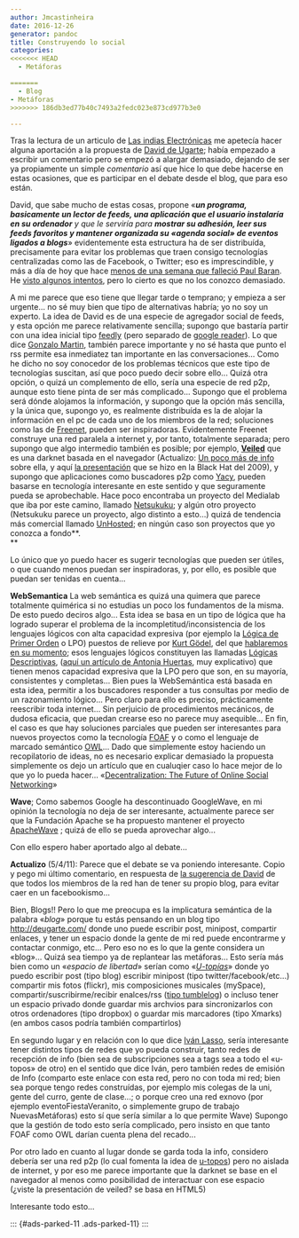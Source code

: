 ```yaml
---
author: Jmcastinheira
date: 2016-12-26
generator: pandoc
title: Construyendo lo social
categories:
<<<<<<< HEAD
  - Metáforas

=======
  - Blog
- Metáforas
>>>>>>> 186db3ed77b40c7493a2fedc023e873cd977b3e0

---
```




Tras la lectura de un articulo de [Las indias
Electrónicas](http://lasindias.coop/facebook-el-%C2%ABefecto-boy-scout%C2%BB-y-la-necesidad-de-dar-un-canal-articulado-a-la-adhesion/)
me apetecía hacer alguna aportación a la propuesta de [David de
Ugarte](http://lasindias.coop/facebook-el-%C2%ABefecto-boy-scout%C2%BB-y-la-necesidad-de-dar-un-canal-articulado-a-la-adhesion/#comment-1963);
había empezado a escribir un comentario pero se empezó a alargar
demasiado, dejando de ser ya propiamente un simple *comentario* así que
hice lo que debe hacerse en estas ocasiones, que es participar en el
debate desde el blog, que para eso están.

David, que sabe mucho de estas cosas, propone «***un programa,
basicamente un lector de feeds, una aplicación que el usuario instalaría
en su ordenador** y que le serviría para **mostrar su adhesión, leer sus
feeds favoritos y mantener organizada su «agenda social» de eventos
ligados a blogs***» evidentemente esta estructura ha de ser distribuída,
precisamente para evitar los problemas que traen consigo tecnologías
centralizadas como las de Facebook, o Twitter; eso es imprescindible, y
más a día de hoy que hace [menos de una semana que falleció Paul
Baran](http://www.publico.es/ciencias/368475/muere-paul-baran-uno-de-los-padres-de-internet).
He [visto algunos
intentos](http://tutorialesydemasvirus.blogspot.com/2010/11/top-de-plugins-para-crear-tu-red-social.html),
pero lo cierto es que no los conozco demasiado.

A mi me parece que eso tiene que llegar tarde o temprano; y empieza a
ser urgente... no sé muy bien que tipo de alternativas habría; yo no soy
un experto. La idea de David es de una especie de agregador social de
feeds, y esta opción me parece relativamente sencilla; supongo que
bastaría partir con una idea inicial tipo
[feedly](http://www.feedly.com/home) (pero separado de [google
reader](http://www.google.es/url?sa=t&source=web&cd=1&ved=0CCAQFjAA&url=http%3A%2F%2Fwww.google.es%2Freader%2F&ei=l4mZTY2DEIywhAfWts3vCA&usg=AFQjCNGOoXhejmModXrI-NcJKv4RlA6zYQ&sig2=VlSssNsrTzs9dpJ7c-jJmQ)).
Lo que dice [Gonzalo
Martin](http://lasindias.coop/facebook-el-%C2%ABefecto-boy-scout%C2%BB-y-la-necesidad-de-dar-un-canal-articulado-a-la-adhesion/#comment-1969),
también parece importante y no sé hasta que punto el rss permite esa
inmediatez tan importante en las conversaciones... Como he dicho no soy
conocedor de los problemas técnicos que este tipo de tecnologías
suscitan, así que poco puedo decir sobre ello... Quizá otra opción, o
quizá un complemento de ello, sería una especie de red p2p, aunque esto
tiene pinta de ser más complicado... Supongo que el problema será dónde
alojamos la información, y supongo que la opción más sencilla, y la
única que, supongo yo, es realmente distribuída es la de alojar la
información en el pc de cada uno de los miembros de la red; soluciones
como las de
[Freenet](http://www.google.es/url?sa=t&source=web&cd=1&ved=0CCQQFjAA&url=http%3A%2F%2Ffreenetproject.org%2F&ei=f4qZTe6fIMHOhAeayuDfCA&usg=AFQjCNE77MwtqB8_I1sJRLSOAatDV2rUNw&sig2=6HmRKayH9ebbBqY7boAEhA),
pueden ser inspiradoras. Evidentemente Freenet construye una red
paralela a internet y, por tanto, totalmente separada; pero supongo que
algo intermedio también es posible; por ejemplo,
**[Veiled](http://www.fayerwayer.com/2009/07/investigadores-de-hp-desarrollan-una-darknet-basada-en-navegador/?utm_source=feedburner&utm_medium=feed&utm_campaign=Feed%3A+fayerwayer+%28FayerWayer%29)**
que es una darknet basada en el navegador (Actualizo: [Un poco más de
info](http://www.darkreading.com/security/encryption/217801293/index.html)
sobre ella, y aquí [la
presentación](http://www.google.es/url?sa=t&source=web&cd=6&ved=0CEUQFjAF&url=http%3A%2F%2Fwww.blackhat.com%2Fpresentations%2Fbh-usa-09%2FHOFFMAN%2FBHUSA09-Hoffman-VeilDarknet-SLIDES.pdf&ei=cNCZTaS9K4yKhQff8fHrCA&usg=AFQjCNGgbCfX7iYPwNGImCqsUPq8Edpxuw&sig2=a37V4TKkFP-Bg7LZbOShZw)
que se hizo en la Black Hat del 2009), y supongo que aplicaciones como
buscadores p2p como [Yacy](http://yacy.net/en/index.html), pueden
basarse en tecnología interesante en este sentido y que seguramente
pueda se aprobechable. Hace poco encontraba un proyecto del Medialab que
iba por este camino, llamado
[Netsukuku](http://es.wikipedia.org/wiki/Netsukuku); y algún otro
proyecto (Netsukuku parece un proyecto, algo distinto a esto...) quizá
de tendencia más comercial llamado [UnHosted](http://www.unhosted.org/);
en ningún caso son proyectos que yo conozca a fondo**.\
**

Lo único que yo puedo hacer es sugerir tecnologías que pueden ser
útiles, o que cuando menos puedan ser inspiradoras, y, por ello, es
posible que puedan ser tenidas en cuenta...

**WebSemantica** La web semántica es quizá una quimera que parece
totalmente quimérica si no estudias un poco los fundamentos de la misma.
De esto puedo deciros algo... Esta idea se basa en un tipo de lógica que
ha logrado superar el problema de la incompletitud/inconsistencia de los
lenguajes lógicos con alta capacidad expresiva (por ejemplo la [Lógica
de Primer
Orden](http://es.wikipedia.org/wiki/L%C3%B3gica_de_primer_orden) o LPO)
puestos de relieve por [Kurt
Gödel](http://www.google.es/url?sa=t&source=web&cd=1&ved=0CBwQFjAA&url=http%3A%2F%2Fes.wikipedia.org%2Fwiki%2FKurt_G%25C3%25B6del&ei=gI2ZTarOF5CGhQe69vzvCA&usg=AFQjCNEAwmM5d2JhVDCOweAsn2EFmBoEnw&sig2=AUVOTfQPzD757OIecdE9yg),
del que [hablaremos en su
momento](http://www.entelequia.info/content/view/1023073/La-conciencia-hecha-software-I-El-sueno-de-la-razon.html#content-top);
esos lenguajes lógicos constituyen las llamadas [Lógicas
Descriptivas](http://es.wikipedia.org/wiki/L%C3%B3gica_de_descripci%C3%B3n),
([aquí un artículo de Antonia
Huertas](http://docs.google.com/viewer?a=v&q=cache:TvgyKHOXrZQJ:campus.usal.es/%7Erevistas_trabajo/index.php/0213-3563/article/view/627/801+Huertas+logica+descripti&hl=es&gl=es&pid=bl&srcid=ADGEESgdCEn8IeUyC9SVc8jtLFCkTKGFNf_E4OjEp5ked_lrGLBOvopIYxzA6xmjeqtchkaVmlh1Pkf9e0XWVF3Hm7WkV6c4Ne2whISj1Y8MMWqaMKtTe85vaCK95b6UZD2x9Xh_L24w&sig=AHIEtbS7yKvbmTPe8Ff0USF6ZRtFsEnTfw),
muy explicativo) que tienen menos capacidad expresiva que la LPO pero
que son, en su mayoría, consistentes y completas... Bien pues la
WebSemántica está basada en esta idea, permitir a los buscadores
responder a tus consultas por medio de un razonamiento lógico... Pero
claro para ello es preciso, prácticamente reescribir toda internet...
Sin perjuicio de procedimientos mecánicos, de dudosa eficacia, que
puedan crearse eso no parece muy asequible... En fin, el caso es que hay
soluciones parciales que pueden ser interesantes para nuevos proyectos
como la tecnología [FOAF](http://www.foaf-project.org/) y o como el
lenguaje de marcado semántico
[OWL](http://www.w3.org/TR/owl-features/)... Dado que simplemente estoy
haciendo un recopilatorio de ideas, no es necesario explicar demasiado
la propuesta simplemente os dejo un artículo que en cualuqier caso lo
hace mejor de lo que yo lo pueda hacer... «[Decentralization: The Future
of Online Social
Networking](http://dig.csail.mit.edu/2008/Papers/MSNWS/)»

**Wave**; Como sabemos Google ha descontinuado GoogleWave, en mi opinión
la tecnología no deja de ser interesante, actualmente parece ser que la
Fundación Apache se ha propuesto mantener el proyecto
[ApacheWave](http://wiki.apache.org/incubator/WaveProposal) ; quizá de
ello se pueda aprovechar algo...

Con ello espero haber aportado algo al debate...

**Actualizo** (5/4/11): Parece que el debate se va poniendo interesante.
Copio y pego mi último comentario, en respuesta de [la sugerencia de
David](http://lasindias.coop/facebook-el-%c2%abefecto-boy-scout%c2%bb-y-la-necesidad-de-dar-un-canal-articulado-a-la-adhesion/#comment-1991)
de que todos los miembros de la red han de tener su propio blog, para
evitar caer en un facebookismo...

Bien, Blogs!! Pero lo que me preocupa es la implicatura semántica de la
palabra «*blog*» porque tu estás pensando en un blog tipo
<http://deugarte.com/> donde uno puede escribir post, minipost,
compartir enlaces, y tener un espacio donde la gente de mi red puede
encontrarme y contactar conmigo, etc... Pero eso no es lo que la gente
considera un «blog»... Quizá sea tiempo ya de replantear las
metáforas... Esto sería más bien como un «*espacio de libertad*» serían
como
«*[U-topías](http://buscon.rae.es/draeI/SrvltConsulta?TIPO_BUS=3&LEMA=utopia)*»
donde yo puedo escribir post (tipo blog) escribir minipost (tipo
twitter/facebook/etc...) compartir mis fotos (flickr), mis composiciones
musicales (mySpace), compartir/suscribirme/recibir enalces/rss ([tipo
tumblelog](http://es.wikipedia.org/wiki/Tumblelog)) o incluso tener un
espacio privado donde guardar mis archvios para sincronizarlos con otros
ordenadores (tipo dropbox) o guardar mis marcadores (tipo Xmarks) (en
ambos casos podría también compartirlos)

En segundo lugar y en relación con lo que dice [Iván
Lasso](http://lasindias.coop/facebook-el-%c2%abefecto-boy-scout%c2%bb-y-la-necesidad-de-dar-un-canal-articulado-a-la-adhesion/#comment-1985),
sería interesante tener distintos tipos de redes que yo pueda construir,
tanto redes de recepción de info (bien sea de subscripciones sea a tags
sea a todo el «u-topos» de otro) en el sentido que dice Iván, pero
también redes de emisión de Info (comparto este enlace con esta red,
pero no con toda mi red; bien sea porque tengo redes construídas, por
ejemplo mis colegas de la uni, gente del curro, gente de clase...; o
porque creo una red exnovo (por ejemplo eventoFiestaVeranito, o
simplemente grupo de trabajo NuevasMetáforas) esto sí que sería similar
a lo que permite Wave) Supongo que la gestión de todo esto sería
complicado, pero insisto en que tanto FOAF como OWL darían cuenta plena
del recado...

Por otro lado en cuanto al lugar donde se garda toda la info, considero
debería ser una red p2p (lo cual fomenta la idea de
[u-topos](http://buscon.rae.es/draeI/SrvltConsulta?TIPO_BUS=3&LEMA=utopia))
pero no aislada de internet, y por eso me parece importante que la
darknet se base en el navegador al menos como posibilidad de interactuar
con ese espacio (¿viste la presentación de veiled? se basa en HTML5)

Interesante todo esto...

::: {#ads-parked-11 .ads-parked-11}
:::
